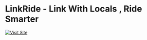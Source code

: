 # LinkRide - Link With Locals , Ride Smarter
[![Visit Site](https://img.shields.io/badge/Live%20Demo-%23009800?style=flat&logo=github)](https://kartikchoundiye.github.io/linkride/)
